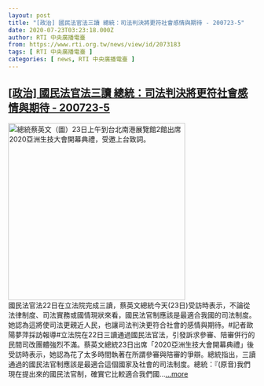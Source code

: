 ```yaml
---
layout: post
title: "[政治] 國民法官法三讀 總統：司法判決將更符社會感情與期待 - 200723-5"
date: 2020-07-23T03:23:18.000Z
author: RTI 中央廣播電臺
from: https://www.rti.org.tw/news/view/id/2073183
tags: [ RTI 中央廣播電臺 ]
categories: [ news, RTI 中央廣播電臺 ]
---
```

<!--1595474598000-->
[[政治] 國民法官法三讀 總統：司法判決將更符社會感情與期待 - 200723-5](https://www.rti.org.tw/news/view/id/2073183)
------

<div>
<img src="https://static.rti.org.tw/assets/thumbnails/2020/07/23/20200723000018M.jpg" width="360" alt="總統蔡英文（圖）23日上午到台北南港展覽館2館出席2020亞洲生技大會開幕典禮，受邀上台致詞。" title="總統蔡英文（圖）23日上午到台北南港展覽館2館出席2020亞洲生技大會開幕典禮，受邀上台致詞。"><br>國民法官法22日在立法院完成三讀，蔡英文總統今天(23日)受訪時表示，不論從法律制度、司法實務或國情現狀來看，國民法官制應該是最適合我國的司法制度。她認為這將使司法更親近人民，也讓司法判決更符合社會的感情與期待。#記者歐陽夢萍採訪報導#立法院在22日三讀通過國民法官法，引發訴求參審、陪審併行的民間司改團體強烈不滿。蔡英文總統23日出席「2020亞洲生技大會開幕典禮」後受訪時表示，她認為花了太多時間執著在所謂參審與陪審的爭辯。總統指出，三讀通過的國民法官制應該是最適合這個國家及社會的司法制度。總統：『(原音)我們現在提出來的國民法官制，確實它比較適合我們國...<a target="_blank" href="https://www.rti.org.tw/news/view/id/2073183">...more</a>
</div>
